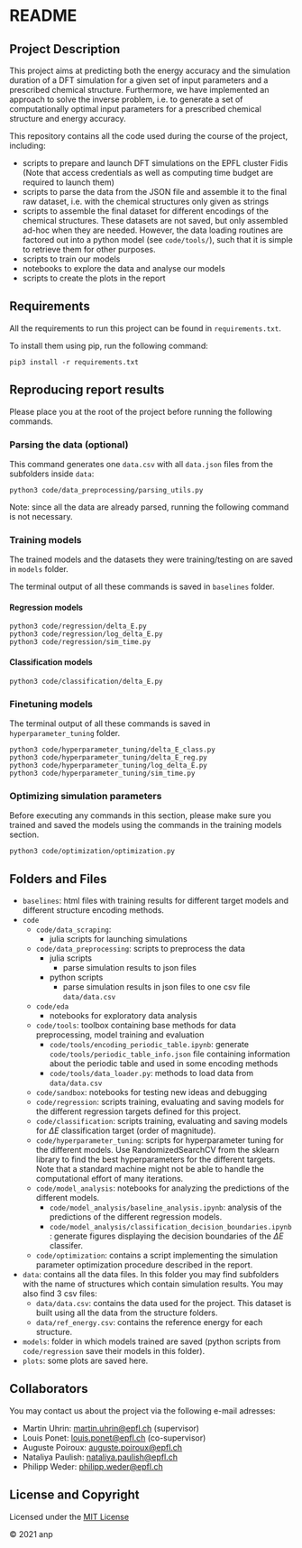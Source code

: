 # README

## Project Description

This project aims at predicting both the energy accuracy and the simulation duration of a DFT simulation for a given set of input parameters and a prescribed chemical structure. Furthermore, we have implemented an approach to solve the inverse problem, i.e. to generate a set of computationally optimal input parameters for a prescribed chemical structure and energy accuracy.

This repository contains all the code used during the course of the project, including:
- scripts to prepare and launch DFT simulations on the EPFL cluster Fidis (Note that access credentials as well as computing time budget are required to launch them)
- scripts to parse the data from the JSON file and assemble it to the final raw dataset, i.e. with the chemical structures only given as strings
- scripts to assemble the final dataset for different encodings of the chemical structures. These datasets are not saved, but only assembled ad-hoc when they are needed. However, the data loading routines are factored out into a python model (see `code/tools/`), such that it is simple to retrieve them for other purposes.
- scripts to train our models
- notebooks to explore the data and analyse our models
- scripts to create the plots in the report

## Requirements

All the requirements to run this project can be found in `requirements.txt`.

To install them using pip, run the following command:

    pip3 install -r requirements.txt

## Reproducing report results

Please place you at the root of the project before running the following commands.

### Parsing the data (optional)

This command generates one `data.csv` with all `data.json` files from the subfolders inside `data`:

    python3 code/data_preprocessing/parsing_utils.py

Note: since all the data are already parsed, running the following command is not necessary.

### Training models

The trained models and the datasets they were training/testing on are saved in `models` folder.

The terminal output of all these commands is saved in `baselines` folder.

#### Regression models

    python3 code/regression/delta_E.py
    python3 code/regression/log_delta_E.py
    python3 code/regression/sim_time.py

#### Classification models

    python3 code/classification/delta_E.py

### Finetuning models

The terminal output of all these commands is saved in `hyperparameter_tuning` folder.

    python3 code/hyperparameter_tuning/delta_E_class.py
    python3 code/hyperparameter_tuning/delta_E_reg.py
    python3 code/hyperparameter_tuning/log_delta_E.py
    python3 code/hyperparameter_tuning/sim_time.py

### Optimizing simulation parameters

Before executing any commands in this section, please make sure you trained and saved the models using the commands in the training models section.

    python3 code/optimization/optimization.py

## Folders and Files

- `baselines`: html files with training results for different target models and different structure encoding methods.
- `code`
  - `code/data_scraping`:
    - julia scripts for launching simulations
  - `code/data_preprocessing`: scripts to preprocess the data
    - julia scripts
      - parse simulation results to json files
    - python scripts
      - parse simulation results in json files to one csv file `data/data.csv`
  - `code/eda`
    - notebooks for exploratory data analysis
  - `code/tools`: toolbox containing base methods for data preprocessing, model training and evaluation
    - `code/tools/encoding_periodic_table.ipynb`: generate `code/tools/periodic_table_info.json` file containing information about the periodic table and used in some encoding methods
    - `code/tools/data_loader.py`: methods to load data from `data/data.csv`
  - `code/sandbox`: notebooks for testing new ideas and debugging
  - `code/regression`: scripts training, evaluating and saving models for the different regression targets defined for this project.
  - `code/classification`: scripts training, evaluating and saving models for $\Delta E$ classification target (order of magnitude).
  - `code/hyperparameter_tuning`: scripts for hyperparameter tuning for the different models. Use RandomizedSearchCV from the sklearn library to find the best hyperparameters for the different targets. Note that a standard machine might not be able to handle the computational effort of many iterations.
  - `code/model_analysis`: notebooks for analyzing the predictions of the different models.
    - `code/model_analysis/baseline_analysis.ipynb`: analysis of the predictions of the different regression models.
    - `code/model_analysis/classification_decision_boundaries.ipynb`: generate figures displaying the decision boundaries of the $\Delta E$ classifer.
  - `code/optimization`: contains a script implementing the simulation parameter optimization procedure described in the report.
- `data`: contains all the data files. In this folder you may find subfolders with the name of structures which contain simulation results. You may also find 3 csv files:
  - `data/data.csv`: contains the data used for the project. This dataset is built using all the data from the structure folders.
  - `data/ref_energy.csv`: contains the reference energy for each structure.
- `models`: folder in which models trained are saved (python scripts from `code/regression` save their models in this folder).
- `plots`: some plots are saved here.

## Collaborators

You may contact us about the project via the following e-mail adresses:

- Martin Uhrin: martin.uhrin@epfl.ch (supervisor)
- Louis Ponet: louis.ponet@epfl.ch (co-supervisor)
- Auguste Poiroux: auguste.poiroux@epfl.ch
- Nataliya Paulish: nataliya.paulish@epfl.ch
- Philipp Weder: philipp.weder@epfl.ch

## License and Copyright

Licensed under the [MIT License](LICENSE)

© 2021 anp
